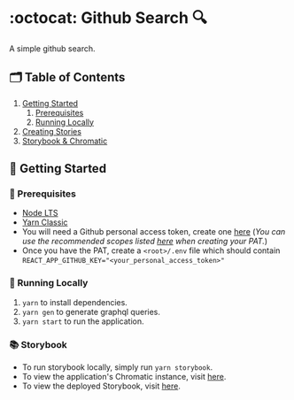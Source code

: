 # :octocat: Github Search 🔍

A simple github search.

## 🗂️ Table of Contents

1. [Getting Started](#🎉-getting-started)
   1. [Prerequisites](#💾-prerequisite-software)
   1. [Running Locally](#🏃-running-locally)
1. [Creating Stories](#📝-creating-stories)
1. [Storybook & Chromatic](#📚-storybook-&-chromatic)

## 🎉 Getting Started

### 💾 Prerequisites

- [Node LTS](https://nodejs.org/dist/v16.13.0/node-v16.13.0.pkg)
- [Yarn Classic](https://classic.yarnpkg.com/en/docs/install#mac-stable)
- You will need a Github personal access token, create one [here](https://docs.github.com/en/authentication/keeping-your-account-and-data-secure/creating-a-personal-access-token) (_You can use the recommended scopes listed [here](https://docs.github.com/en/graphql/guides/forming-calls-with-graphql#authenticating-with-graphql) when creating your PAT._)
- Once you have the PAT, create a `<root>/.env` file which should contain `REACT_APP_GITHUB_KEY="<your_personal_access_token>"`

### 🏃 Running Locally

1. `yarn` to install dependencies.
2. `yarn gen` to generate graphql queries.
3. `yarn start` to run the application.

### 📚 Storybook

- To run storybook locally, simply run `yarn storybook`.
- To view the application's Chromatic instance, visit [here](https://www.chromatic.com/builds?appId=618068b3a4c14b003a93882c).
- To view the deployed Storybook, visit [here](https://618068b3a4c14b003a93882c-anbeaimxwc.chromatic.com).
